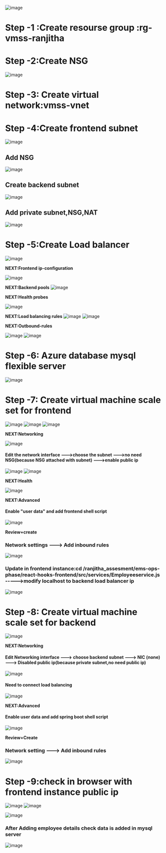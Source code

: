 

![image](https://github.com/user-attachments/assets/484f5e25-a0d6-400e-8bf6-f287999d6f05)








# Step -1 :Create resourse group :**rg-vmss-ranjitha**

# Step -2:Create NSG
![image](https://github.com/user-attachments/assets/da5a9ac8-e9b7-45dd-af28-6280ac19c557)

# Step -3: Create virtual network:**vmss-vnet**

# Step -4:Create frontend subnet
![image](https://github.com/user-attachments/assets/de8c7e1b-5c55-4908-a2a0-cf0e17db681d)

## Add NSG

![image](https://github.com/user-attachments/assets/8cc31740-813c-4e6f-9e0b-db8ea3a0537b)

## Create backend subnet

![image](https://github.com/user-attachments/assets/31056f24-ac8d-4dab-829b-9132fae74b64)

## Add private subnet,NSG,NAT

![image](https://github.com/user-attachments/assets/b724c96e-c3b2-4b1e-9610-c2fadcb1f9e0)

# Step -5:Create Load balancer
![image](https://github.com/user-attachments/assets/1df51568-e3ed-4814-8f26-fa899eeb58bb)

**NEXT:Frontend ip-configuration**

![image](https://github.com/user-attachments/assets/82747947-e7fd-4df8-a8ee-2824c71d93bf)

**NEXT:Backend pools**
![image](https://github.com/user-attachments/assets/31ede0de-a8ab-4294-8a3d-865d631d0550)

**NEXT:Health probes**

![image](https://github.com/user-attachments/assets/493b9f08-28b4-4526-9eb9-f1f4fc16abc9)

**NEXT:Load balancing rules**
![image](https://github.com/user-attachments/assets/216ff331-3098-4c51-81dc-5653b0116364)
![image](https://github.com/user-attachments/assets/7fcb4a11-59c9-4ef1-9a28-7a1a82b8f541)


**NEXT:Outbound-rules**

![image](https://github.com/user-attachments/assets/e0e74137-a8df-41aa-84e5-1fe3a283ef49)
![image](https://github.com/user-attachments/assets/1489a3ad-55d0-4f19-8d79-d1ad68701d1a)

# Step -6: Azure database mysql flexible server
![image](https://github.com/user-attachments/assets/2ba8ccf0-34c6-480b-af31-9d55599f74f9)

# Step -7: Create virtual machine scale set for frontend
![image](https://github.com/user-attachments/assets/a4847dd7-6235-4c05-987a-a2e3a2c54738)
![image](https://github.com/user-attachments/assets/9c605320-ba8d-451f-9160-c3adbf5ac705)
![image](https://github.com/user-attachments/assets/c0d9adc2-67be-4377-aefe-4df4e85861b1)

**NEXT:Networking**

![image](https://github.com/user-attachments/assets/5ccfe1be-b142-47c9-836e-9bb11000b18c)

#### Edit the network interface --->choose the subnet --->no need NSG(because NSG attached with subnet) --->enable public ip

![image](https://github.com/user-attachments/assets/1c4edbb6-61ca-4d01-ba6c-15899bb8e3dd)
![image](https://github.com/user-attachments/assets/ee7575e8-6a7f-40ca-a609-d0009d6e66c2)

**NEXT:Health**

![image](https://github.com/user-attachments/assets/6015c887-5fc4-48b0-94d1-4d7845a7b629)

**NEXT:Advanced**

#### Enable "user data" and add frontend shell script

![image](https://github.com/user-attachments/assets/f088145d-122b-4201-8b42-eb8681c2fc7a)

**Review+create**

### Network settings ---> Add inbound rules

![image](https://github.com/user-attachments/assets/44f3ca0a-2201-4605-94b5-56ca44c4d420)

### Update in frontend instance:cd /ranjitha_assesment/ems-ops-phase/react-hooks-frontend/src/services/Employeeservice.js ----->modify localhost to backend load balancer ip
![image](https://github.com/user-attachments/assets/b71d6f43-1ff2-4276-b08e-b395fc89cf2f)



# Step -8: Create virtual machine scale set for backend
![image](https://github.com/user-attachments/assets/ba086d2f-cc7f-4506-9d28-d9c0a726c0a3)

**NEXT:Networking**

#### Edit Networking interface ---> choose backend subnet ---> NIC (none) ---> Disabled public ip(because private subnet,no need public ip)

![image](https://github.com/user-attachments/assets/e18d002b-7d7c-4595-94d8-307fa06e781a)

#### Need to connect load balancing

![image](https://github.com/user-attachments/assets/e4ffc26b-dc40-4706-918c-d1f799d41aa9)

**NEXT:Advanced**

#### Enable user data and add spring boot shell script

![image](https://github.com/user-attachments/assets/9dbfa0b4-2433-4698-9cff-0e71e0c5a98b)

**Review+Create**

### Network setting ---> Add inbound rules

![image](https://github.com/user-attachments/assets/cbb2e8de-2678-4bcf-8c8f-04fedff92925)


# Step -9:check in browser with frontend instance public ip

![image](https://github.com/user-attachments/assets/655030ae-65ff-4c54-8b0c-394d493c8e95)
![image](https://github.com/user-attachments/assets/f0425858-23ac-4e73-aa2d-c9b13eade37f)

![image](https://github.com/user-attachments/assets/b225eb2c-02f7-4a03-9bde-ee79abf6faa8)


### After Adding employee details check data is added in mysql server

![image](https://github.com/user-attachments/assets/c27883b6-78a0-40ba-af2e-ca14cbe1bd50)





